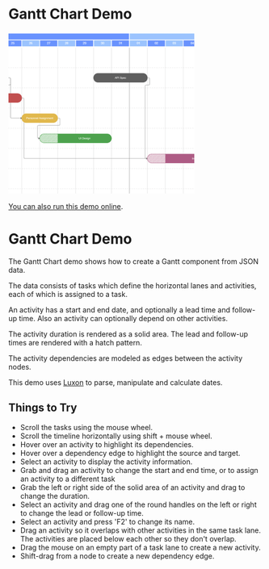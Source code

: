 # Gantt Chart Demo

<img src="../../resources/image/ganttchart.png" alt="demo-thumbnail" height="320"/>

[You can also run this demo online](https://live.yworks.com/demos/view/ganttchart/index.html).

# Gantt Chart Demo

The Gantt Chart demo shows how to create a Gantt component from JSON data.

The data consists of tasks which define the horizontal lanes and activities, each of which is assigned to a task.

An activity has a start and end date, and optionally a lead time and follow-up time. Also an activity can optionally depend on other activities.

The activity duration is rendered as a solid area. The lead and follow-up times are rendered with a hatch pattern.

The activity dependencies are modeled as edges between the activity nodes.

This demo uses [Luxon](https://moment.github.io/luxon/#/) to parse, manipulate and calculate dates.

## Things to Try

- Scroll the tasks using the mouse wheel.
- Scroll the timeline horizontally using shift + mouse wheel.
- Hover over an activity to highlight its dependencies.
- Hover over a dependency edge to highlight the source and target.
- Select an activity to display the activity information.
- Grab and drag an activity to change the start and end time, or to assign an activity to a different task
- Grab the left or right side of the solid area of an activity and drag to change the duration.
- Select an activity and drag one of the round handles on the left or right to change the lead or follow-up time.
- Select an activity and press 'F2' to change its name.
- Drag an activity so it overlaps with other activities in the same task lane. The activities are placed below each other so they don't overlap.
- Drag the mouse on an empty part of a task lane to create a new activity.
- Shift-drag from a node to create a new dependency edge.
